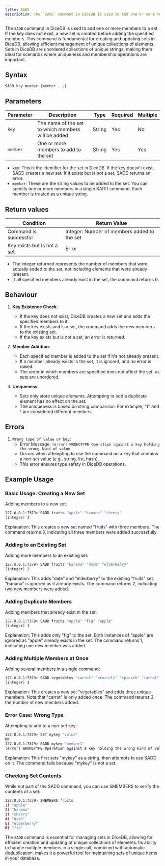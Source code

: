 ```yaml
---
title: SADD
description: The `SADD` command in DiceDB is used to add one or more members to a set. If the key does not exist, a new set is created before adding the specified members. This command is fundamental for creating and updating sets in DiceDB, allowing efficient management of unique collections of elements.
---
```


The `SADD` command in DiceDB is used to add one or more members to a set. If the key does not exist, a new set is created before adding the specified members. This command is fundamental for creating and updating sets in DiceDB, allowing efficient management of unique collections of elements. Sets in DiceDB are unordered collections of unique strings, making them ideal for scenarios where uniqueness and membership operations are important.

## Syntax

```
SADD key member [member ...]
```

## Parameters

| Parameter | Description                                        | Type   | Required | Multiple |
|-----------|----------------------------------------------------|--------|----------|----------|
| `key`     | The name of the set to which members will be added | String | Yes      | No       |
| `member`  | One or more members to add to the set              | String | Yes      | Yes      |

- `key`: This is the identifier for the set in DiceDB. If the key doesn't exist, SADD creates a new set. If it exists but is not a set, SADD returns an error.
- `member`: These are the string values to be added to the set. You can specify one or more members in a single SADD command. Each member is treated as a unique string.

## Return values

| Condition                             | Return Value                                         |
|---------------------------------------|------------------------------------------------------|
| Command is successful                 | Integer: Number of members added to the set          |
| Key exists but is not a set           | Error                                                |

- The integer returned represents the number of members that were actually added to the set, not including elements that were already present.
- If all specified members already exist in the set, the command returns 0.

## Behaviour

1. **Key Existence Check**:
   - If the key does not exist, DiceDB creates a new set and adds the specified members to it.
   - If the key exists and is a set, the command adds the new members to the existing set.
   - If the key exists but is not a set, an error is returned.

2. **Member Addition**:
   - Each specified member is added to the set if it's not already present.
   - If a member already exists in the set, it is ignored, and no error is raised.
   - The order in which members are specified does not affect the set, as sets are unordered.

3. **Uniqueness**:
   - Sets only store unique elements. Attempting to add a duplicate element has no effect on the set.
   - The uniqueness is based on string comparison. For example, "1" and 1 are considered different members.


## Errors

1. `Wrong type of value or key`:
   - Error Message: `(error) WRONGTYPE Operation against a key holding the wrong kind of value`
   - Occurs when attempting to use the command on a key that contains a non-set value (e.g., string, list, hash).
   - This error ensures type safety in DiceDB operations.


## Example Usage

### Basic Usage: Creating a New Set

Adding members to a new set:

```bash
127.0.0.1:7379> SADD fruits "apple" "banana" "cherry"
(integer) 3
```

Explanation: This creates a new set named "fruits" with three members. The command returns 3, indicating all three members were added successfully.

### Adding to an Existing Set

Adding more members to an existing set:

```bash
127.0.0.1:7379> SADD fruits "banana" "date" "elderberry"
(integer) 2
```

Explanation: This adds "date" and "elderberry" to the existing "fruits" set. "banana" is ignored as it already exists. The command returns 2, indicating two new members were added.

### Adding Duplicate Members

Adding members that already exist in the set:

```bash
127.0.0.1:7379> SADD fruits "apple" "fig" "apple"
(integer) 1
```

Explanation: This adds only "fig" to the set. Both instances of "apple" are ignored as "apple" already exists in the set. The command returns 1, indicating one new member was added.

### Adding Multiple Members at Once

Adding several members in a single command:

```bash
127.0.0.1:7379> SADD vegetables "carrot" "broccoli" "spinach" "carrot"
(integer) 3
```

Explanation: This creates a new set "vegetables" and adds three unique members. Note that "carrot" is only added once. The command returns 3, the number of new members added.

### Error Case: Wrong Type

Attempting to add to a non-set key:

```bash
127.0.0.1:7379> SET mykey "value"
OK
127.0.0.1:7379> SADD mykey "member1"
(error) WRONGTYPE Operation against a key holding the wrong kind of value
```

Explanation: This first sets "mykey" as a string, then attempts to use SADD on it. The command fails because "mykey" is not a set.

### Checking Set Contents

While not part of the SADD command, you can use SMEMBERS to verify the contents of a set:

```bash
127.0.0.1:7379> SMEMBERS fruits
1) "apple"
2) "banana"
3) "cherry"
4) "date"
5) "elderberry"
6) "fig"
```

The `SADD` command is essential for managing sets in DiceDB, allowing for efficient creation and updating of unique collections of elements. Its ability to handle multiple members in a single call, combined with automatic deduplication, makes it a powerful tool for maintaining sets of unique items in your database.